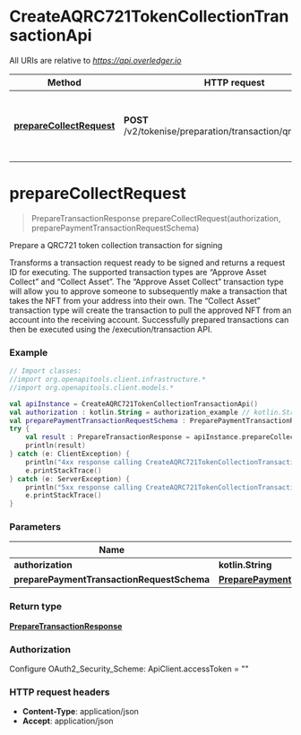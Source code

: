 # CreateAQRC721TokenCollectionTransactionApi

All URIs are relative to *https://api.overledger.io*

Method | HTTP request | Description
------------- | ------------- | -------------
[**prepareCollectRequest**](CreateAQRC721TokenCollectionTransactionApi.md#prepareCollectRequest) | **POST** /v2/tokenise/preparation/transaction/qrc721/collect | Prepare a QRC721 token collection transaction for signing


<a name="prepareCollectRequest"></a>
# **prepareCollectRequest**
> PrepareTransactionResponse prepareCollectRequest(authorization, preparePaymentTransactionRequestSchema)

Prepare a QRC721 token collection transaction for signing

Transforms a transaction request ready to be signed and returns a request ID for executing. The supported transaction types are “Approve Asset Collect” and “Collect Asset”. The “Approve Asset Collect” transaction type will allow you to approve someone to subsequently make a transaction that takes the NFT from your address into their own. The “Collect Asset” transaction type will create the transaction to pull the approved NFT from an account into the receiving account. Successfully prepared transactions can then be executed using the /execution/transaction API.

### Example
```kotlin
// Import classes:
//import org.openapitools.client.infrastructure.*
//import org.openapitools.client.models.*

val apiInstance = CreateAQRC721TokenCollectionTransactionApi()
val authorization : kotlin.String = authorization_example // kotlin.String | 
val preparePaymentTransactionRequestSchema : PreparePaymentTransactionRequestSchema = {"location":{"technology":"Ethereum","network":"Ropsten Testnet"},"type":"Approve Asset Collect","urgency":"normal","requestDetails":{"owner":{"accountId":"0xd8b31B65878a6B1a6cAf9f4819C1A42d68a7A116"},"collector":{"accountId":"0xd8b31B65878a6B1a6cAf9f4819C1A42d68a7A116","transfer":{"tokenId":"2","tokenName":"QNTNFT"}},"overledgerSigningType":"overledger-javascript-library"}} // PreparePaymentTransactionRequestSchema | 
try {
    val result : PrepareTransactionResponse = apiInstance.prepareCollectRequest(authorization, preparePaymentTransactionRequestSchema)
    println(result)
} catch (e: ClientException) {
    println("4xx response calling CreateAQRC721TokenCollectionTransactionApi#prepareCollectRequest")
    e.printStackTrace()
} catch (e: ServerException) {
    println("5xx response calling CreateAQRC721TokenCollectionTransactionApi#prepareCollectRequest")
    e.printStackTrace()
}
```

### Parameters

Name | Type | Description  | Notes
------------- | ------------- | ------------- | -------------
 **authorization** | **kotlin.String**|  |
 **preparePaymentTransactionRequestSchema** | [**PreparePaymentTransactionRequestSchema**](PreparePaymentTransactionRequestSchema.md)|  |

### Return type

[**PrepareTransactionResponse**](PrepareTransactionResponse.md)

### Authorization


Configure OAuth2_Security_Scheme:
    ApiClient.accessToken = ""

### HTTP request headers

 - **Content-Type**: application/json
 - **Accept**: application/json

